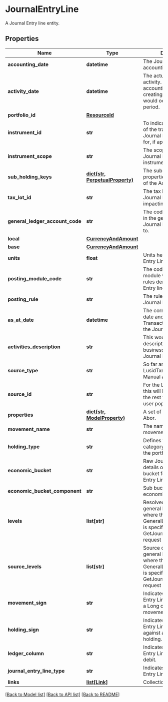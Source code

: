 # JournalEntryLine

A Journal Entry line entity.

## Properties
Name | Type | Description | Notes
------------ | ------------- | ------------- | -------------
**accounting_date** | **datetime** | The Journal Entry Line accounting date. | 
**activity_date** | **datetime** | The actual date of the activity. Differs from the accounting date when creating journals that would occur in a closed period. | 
**portfolio_id** | [**ResourceId**](ResourceId.md) |  | 
**instrument_id** | **str** | To indicate the instrument of the transaction that the Journal Entry Line posted for, if applicable. | 
**instrument_scope** | **str** | The scope in which the Journal Entry Line instrument is in. | 
**sub_holding_keys** | [**dict(str, PerpetualProperty)**](PerpetualProperty.md) | The sub-holding properties which are part of the AccountingKey. | [optional] 
**tax_lot_id** | **str** | The tax lot Id that the Journal Entry Line is impacting. | [optional] 
**general_ledger_account_code** | **str** | The code of the account in the general ledger the Journal Entry was posted to. | 
**local** | [**CurrencyAndAmount**](CurrencyAndAmount.md) |  | 
**base** | [**CurrencyAndAmount**](CurrencyAndAmount.md) |  | 
**units** | **float** | Units held for the Journal Entry Line. | 
**posting_module_code** | **str** | The code of the posting module where the posting rules derived the Journal Entry lines. | [optional] 
**posting_rule** | **str** | The rule generating the Journal Entry Line. | 
**as_at_date** | **datetime** | The corresponding input date and time of the Transaction generating the Journal Entry Line. | 
**activities_description** | **str** | This would be the description of the business activities this Journal Entry Line is for. | [optional] 
**source_type** | **str** | So far are 4 types: LusidTxn, LusidValuation, Manual and External. | 
**source_id** | **str** | For the Lusid Source Type this will be the txn Id. For the rest will be what the user populates. | 
**properties** | [**dict(str, ModelProperty)**](ModelProperty.md) | A set of properties for the Abor. | [optional] 
**movement_name** | **str** | The name of the movement. | [optional] 
**holding_type** | **str** | Defines the broad category holding within the portfolio. | 
**economic_bucket** | **str** | Raw Journal Entry Line details of the economic bucket for the Journal Entry Line. | 
**economic_bucket_component** | **str** | Sub bucket of the economic bucket. | [optional] 
**levels** | **list[str]** | Resolved data from the general ledger profile where the GeneralLedgerProfileCode is specified in the GetJournalEntryLines request body. | [optional] 
**source_levels** | **list[str]** | Source data from the general ledger profile where the GeneralLedgerProfileCode is specified in the GetJournalEntryLines request body. | [optional] 
**movement_sign** | **str** | Indicates if the Journal Entry Line corresponds to a Long or Short movement. | [optional] 
**holding_sign** | **str** | Indicates if the Journal Entry Line is operating against a Long or Short holding. | [optional] 
**ledger_column** | **str** | Indicates if the Journal Entry Line is credit or debit. | [optional] 
**journal_entry_line_type** | **str** | Indicates the Journal Entry Line type | [optional] 
**links** | [**list[Link]**](Link.md) | Collection of links. | [optional] 

[[Back to Model list]](../README.md#documentation-for-models) [[Back to API list]](../README.md#documentation-for-api-endpoints) [[Back to README]](../README.md)


